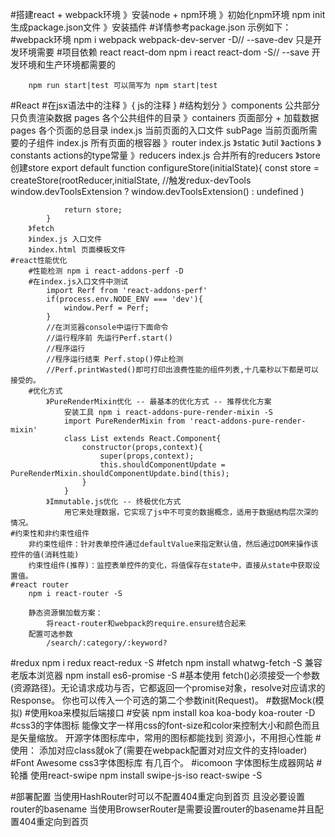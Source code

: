#搭建react + webpack环境
    》安装node + npm环境
    》初始化npm环境
        npm init 生成package.json文件
    》安装插件
        #详情参考package.json 示例如下：
        #webpack环境
        npm i webpack webpack-dev-server -D// --save-dev 只是开发环境需要
        #项目依赖 react react-dom
        npm i react react-dom -S// --save 开发环境和生产环境都需要的

        npm run start|test 可以简写为 npm start|test
#React
    #在jsx语法中的注释
        》{ js的注释 }
    #结构划分
        》components 公共部分 只负责渲染数据
            pages 各个公共组件的目录
        》containers 页面部分 + 加载数据
            pages 各个页面的总目录
                index.js 当前页面的入口文件
                subPage 当前页面所需要的子组件
            index.js 所有页面的根容器
        》router
            index.js
        》static
        》util
        》actions
        》constants
            actions的type常量
        》reducers
            index.js 合并所有的reducers
        》store
            创建store
            export default function configureStore(initialState){
                const store = createStore(rootReducer,initialState,
                    //触发redux-devTools
                    window.devToolsExtension ? window.devToolsExtension() : undefined
                )

                return store;
            }
        》fetch
        》index.js 入口文件
        》index.html 页面模板文件
    #react性能优化
        #性能检测 npm i react-addons-perf -D
        #在index.js入口文件中测试
            import Rerf from 'react-addons-perf'
            if(process.env.NODE_ENV === 'dev'){
                window.Perf = Perf;
            }
            //在浏览器console中运行下面命令
            //运行程序前 先运行Perf.start()
            //程序运行
            //程序运行结束 Perf.stop()停止检测
            //Perf.printWasted()即可打印出浪费性能的组件列表,十几毫秒以下都是可以接受的。
        #优化方式
            》PureRenderMixin优化 -- 最基本的优化方式 -- 推荐优化方案
                安装工具 npm i react-addons-pure-render-mixin -S
                import PureRenderMixin from 'react-addons-pure-render-mixin'
                class List extends React.Component{
                    constructor(props,context){
                        super(props,context);
                        this.shouldComponentUpdate = PureRenderMixin.shouldComponentUpdate.bind(this);
                    }
                }
            》Immutable.js优化 -- 终极优化方式
                用它来处理数据，它实现了js中不可变的数据概念，适用于数据结构层次深的情况。
    #约束性和非约束性组件
        非约束性组件：针对表单控件通过defaultValue来指定默认值，然后通过DOM来操作该控件的值(消耗性能)
        约束性组件(推荐)：监控表单控件的变化，将值保存在state中，直接从state中获取设置值。
    #react router
        npm i react-router -S

        静态资源懒加载方案：
            将react-router和webpack的require.ensure结合起来
        配置可选参数
            /search/:category/:keyword?
#redux
    npm i redux react-redux -S
#fetch
    npm install whatwg-fetch -S
    兼容老版本浏览器 npm install es6-promise -S
    #基本使用
        fetch()必须接受一个参数(资源路径)。无论请求成功与否，它都返回一个promise对象，resolve对应请求的Response。
        你也可以传入一个可选的第二个参数init(Request)。
#数据Mock(模拟)
    #使用koa来模拟后端接口
    #安装
        npm install koa koa-body koa-router -D
#css3的字体图标
    能像文字一样用css的font-size和color来控制大小和颜色而且是矢量缩放。
    开源字体图标库中，常用的图标都能找到
    资源小，不用担心性能
    #使用：
        添加对应class就ok了(需要在webpack配置对对应文件的支持loader)
    #Font Awesome
       css3字体图标库 有几百个。
    #icomoon
        字体图标生成器网站
#轮播 使用react-swipe
    npm install swipe-js-iso react-swipe -S

#部署配置
    当使用HashRouter时可以不配置404重定向到首页 且没必要设置router的basename
    当使用BrowserRouter是需要设置router的basename并且配置404重定向到首页